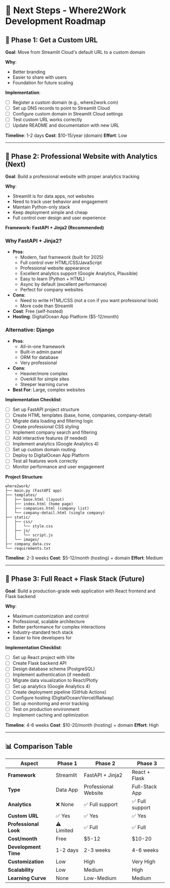 # 🚀 Next Steps - Where2Work Development Roadmap

## 🎯 Phase 1: Get a Custom URL

**Goal**: Move from Streamlit Cloud's default URL to a custom domain

**Why**:
- Better branding
- Easier to share with users
- Foundation for future scaling

**Implementation**:
- [ ] Register a custom domain (e.g., where2work.com)
- [ ] Set up DNS records to point to Streamlit Cloud
- [ ] Configure custom domain in Streamlit Cloud settings
- [ ] Test custom URL works correctly
- [ ] Update README and documentation with new URL

**Timeline**: 1-2 days
**Cost**: $10-15/year (domain)
**Effort**: Low

---

## 🎯 Phase 2: Professional Website with Analytics (Next)

**Goal**: Build a professional website with proper analytics tracking

**Why**:
- Streamlit is for data apps, not websites
- Need to track user behavior and engagement
- Maintain Python-only stack
- Keep deployment simple and cheap
- Full control over design and user experience

**Framework: FastAPI + Jinja2 (Recommended)**

### Why FastAPI + Jinja2?
- **Pros**:
  - Modern, fast framework (built for 2025)
  - Full control over HTML/CSS/JavaScript
  - Professional website appearance
  - Excellent analytics support (Google Analytics, Plausible)
  - Easy to learn (Python + HTML)
  - Async by default (excellent performance)
  - Perfect for company websites
- **Cons**:
  - Need to write HTML/CSS (not a con if you want professional look)
  - More code than Streamlit
- **Cost**: Free (self-hosted)
- **Hosting**: DigitalOcean App Platform ($5-12/month)

### Alternative: Django
- **Pros**:
  - All-in-one framework
  - Built-in admin panel
  - ORM for database
  - Very professional
- **Cons**:
  - Heavier/more complex
  - Overkill for simple sites
  - Steeper learning curve
- **Best For**: Large, complex websites

**Implementation Checklist**:
- [ ] Set up FastAPI project structure
- [ ] Create HTML templates (base, home, companies, company-detail)
- [ ] Migrate data loading and filtering logic
- [ ] Create professional CSS styling
- [ ] Implement company search and filtering
- [ ] Add interactive features (if needed)
- [ ] Implement analytics (Google Analytics 4)
- [ ] Set up custom domain routing
- [ ] Deploy to DigitalOcean App Platform
- [ ] Test all features work correctly
- [ ] Monitor performance and user engagement

**Project Structure**:
```
where2work/
├── main.py (FastAPI app)
├── templates/
│   ├── base.html (layout)
│   ├── index.html (home page)
│   ├── companies.html (company list)
│   └── company-detail.html (single company)
├── static/
│   ├── css/
│   │   └── style.css
│   ├── js/
│   │   └── script.js
│   └── images/
├── company_data.csv
└── requirements.txt
```

**Timeline**: 2-3 weeks
**Cost**: $5-12/month (hosting) + domain
**Effort**: Medium

---

## 🎯 Phase 3: Full React + Flask Stack (Future)

**Goal**: Build a production-grade web application with React frontend and Flask backend

**Why**:
- Maximum customization and control
- Professional, scalable architecture
- Better performance for complex interactions
- Industry-standard tech stack
- Easier to hire developers for

**Implementation Checklist**:
- [ ] Set up React project with Vite
- [ ] Create Flask backend API
- [ ] Design database schema (PostgreSQL)
- [ ] Implement authentication (if needed)
- [ ] Migrate data visualization to React/Plotly
- [ ] Set up analytics (Google Analytics 4)
- [ ] Create deployment pipeline (GitHub Actions)
- [ ] Configure hosting (DigitalOcean/Vercel/Railway)
- [ ] Set up monitoring and error tracking
- [ ] Test on production environment
- [ ] Implement caching and optimization

**Timeline**: 4-6 weeks
**Cost**: $10-20/month (hosting) + domain
**Effort**: High

---

## 📊 Comparison Table

| Aspect | Phase 1 | Phase 2 | Phase 3 |
|--------|---------|---------|---------|
| **Framework** | Streamlit | FastAPI + Jinja2 | React + Flask |
| **Type** | Data App | Professional Website | Full-Stack App |
| **Analytics** | ❌ None | ✅ Full support | ✅ Full support |
| **Custom URL** | ✅ Yes | ✅ Yes | ✅ Yes |
| **Professional Look** | ⚠️ Limited | ✅ Full | ✅ Full |
| **Cost/month** | Free | $5-12 | $10-20 |
| **Development Time** | 1-2 days | 2-3 weeks | 4-6 weeks |
| **Customization** | Low | High | Very High |
| **Scalability** | Low | Medium | High |
| **Learning Curve** | None | Low-Medium | Medium |
